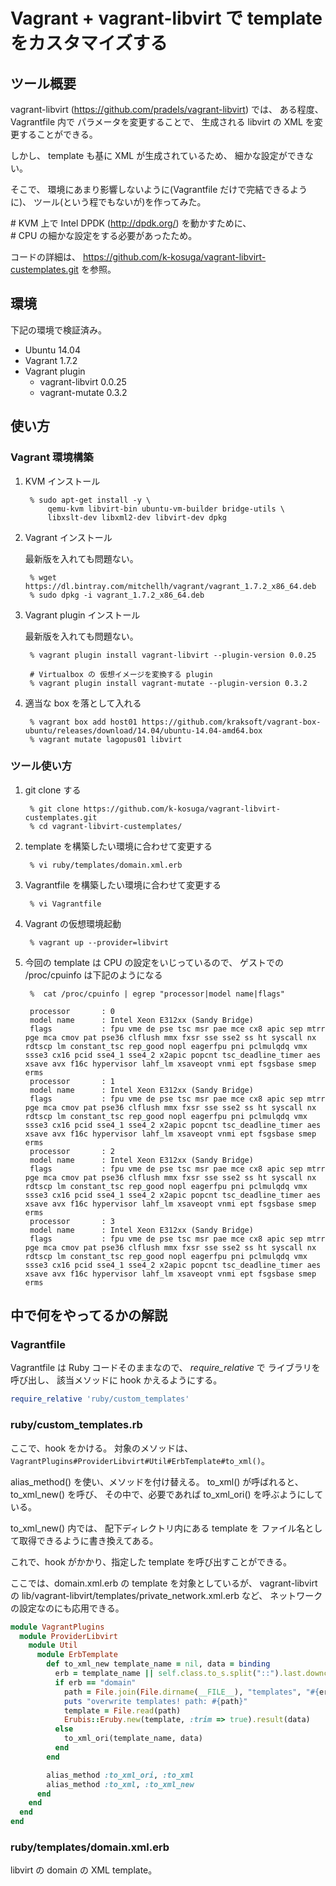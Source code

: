 Vagrant + vagrant-libvirt で template をカスタマイズする
======================================

ツール概要
---------------------------
vagrant-libvirt (https://github.com/pradels/vagrant-libvirt) では、
ある程度、Vagrantfile 内で パラメータを変更することで、
生成される libvirt の XML を変更することができる。

しかし、
template も基に XML が生成されているため、
細かな設定ができない。

そこで、
環境にあまり影響しないように(Vagrantfile だけで完結できるように)、
ツール(という程でもないが)を作ってみた。

\# KVM 上で Intel DPDK (http://dpdk.org/) を動かすために、  
\# CPU の細かな設定をする必要があったため。

コードの詳細は、
https://github.com/k-kosuga/vagrant-libvirt-custemplates.git
を参照。

環境
---------------------------
下記の環境で検証済み。

* Ubuntu 14.04
* Vagrant 1.7.2
* Vagrant plugin
    - vagrant-libvirt 0.0.25
    - vagrant-mutate 0.3.2

使い方
---------------------------
### Vagrant 環境構築
1. KVM インストール

        % sudo apt-get install -y \
            qemu-kvm libvirt-bin ubuntu-vm-builder bridge-utils \
            libxslt-dev libxml2-dev libvirt-dev dpkg

2. Vagrant インストール

   最新版を入れても問題ない。

        % wget https://dl.bintray.com/mitchellh/vagrant/vagrant_1.7.2_x86_64.deb
        % sudo dpkg -i vagrant_1.7.2_x86_64.deb

3. Vagrant plugin インストール

   最新版を入れても問題ない。

        % vagrant plugin install vagrant-libvirt --plugin-version 0.0.25

        # Virtualbox の 仮想イメージを変換する plugin
        % vagrant plugin install vagrant-mutate --plugin-version 0.3.2

4. 適当な box を落として入れる

        % vagrant box add host01 https://github.com/kraksoft/vagrant-box-ubuntu/releases/download/14.04/ubuntu-14.04-amd64.box
        % vagrant mutate lagopus01 libvirt

### ツール使い方
1. git clone する

        % git clone https://github.com/k-kosuga/vagrant-libvirt-custemplates.git
        % cd vagrant-libvirt-custemplates/

2. template を構築したい環境に合わせて変更する

        % vi ruby/templates/domain.xml.erb

3. Vagrantfile を構築したい環境に合わせて変更する

        % vi Vagrantfile

4. Vagrant の仮想環境起動

        % vagrant up --provider=libvirt

5. 今回の template は CPU の設定をいじっているので、
   ゲストでの /proc/cpuinfo は下記のようになる

        %  cat /proc/cpuinfo | egrep "processor|model name|flags"

        processor       : 0
        model name      : Intel Xeon E312xx (Sandy Bridge)
        flags           : fpu vme de pse tsc msr pae mce cx8 apic sep mtrr pge mca cmov pat pse36 clflush mmx fxsr sse sse2 ss ht syscall nx rdtscp lm constant_tsc rep_good nopl eagerfpu pni pclmulqdq vmx ssse3 cx16 pcid sse4_1 sse4_2 x2apic popcnt tsc_deadline_timer aes xsave avx f16c hypervisor lahf_lm xsaveopt vnmi ept fsgsbase smep erms
        processor       : 1
        model name      : Intel Xeon E312xx (Sandy Bridge)
        flags           : fpu vme de pse tsc msr pae mce cx8 apic sep mtrr pge mca cmov pat pse36 clflush mmx fxsr sse sse2 ss ht syscall nx rdtscp lm constant_tsc rep_good nopl eagerfpu pni pclmulqdq vmx ssse3 cx16 pcid sse4_1 sse4_2 x2apic popcnt tsc_deadline_timer aes xsave avx f16c hypervisor lahf_lm xsaveopt vnmi ept fsgsbase smep erms
        processor       : 2
        model name      : Intel Xeon E312xx (Sandy Bridge)
        flags           : fpu vme de pse tsc msr pae mce cx8 apic sep mtrr pge mca cmov pat pse36 clflush mmx fxsr sse sse2 ss ht syscall nx rdtscp lm constant_tsc rep_good nopl eagerfpu pni pclmulqdq vmx ssse3 cx16 pcid sse4_1 sse4_2 x2apic popcnt tsc_deadline_timer aes xsave avx f16c hypervisor lahf_lm xsaveopt vnmi ept fsgsbase smep erms
        processor       : 3
        model name      : Intel Xeon E312xx (Sandy Bridge)
        flags           : fpu vme de pse tsc msr pae mce cx8 apic sep mtrr pge mca cmov pat pse36 clflush mmx fxsr sse sse2 ss ht syscall nx rdtscp lm constant_tsc rep_good nopl eagerfpu pni pclmulqdq vmx ssse3 cx16 pcid sse4_1 sse4_2 x2apic popcnt tsc_deadline_timer aes xsave avx f16c hypervisor lahf_lm xsaveopt vnmi ept fsgsbase smep erms


中で何をやってるかの解説
---------------------------
### Vagrantfile
Vagrantfile は Ruby コードそのままなので、
_require\_relative_ で ライブラリを呼び出し、
該当メソッドに hook かえるようにする。

```ruby
require_relative 'ruby/custom_templates'
```

### ruby/custom_templates.rb
ここで、hook をかける。
対象のメソッドは、`VagrantPlugins#ProviderLibvirt#Util#ErbTemplate#to_xml()`。

alias_method() を使い、メソッドを付け替える。
to_xml() が呼ばれると、to_xml_new() を呼び、
その中で、必要であれば to_xml_ori() を呼ぶようにしている。

to_xml_new() 内では、
配下ディレクトリ内にある template を
ファイル名として取得できるように書き換えてある。

これで、hook がかかり、指定した template を呼び出すことができる。

ここでは、domain.xml.erb の template を対象としているが、
vagrant-libvirt の lib/vagrant-libvirt/templates/private_network.xml.erb など、
ネットワークの設定なのにも応用できる。

```ruby
module VagrantPlugins
  module ProviderLibvirt
    module Util
      module ErbTemplate
        def to_xml_new template_name = nil, data = binding
          erb = template_name || self.class.to_s.split("::").last.downcase
          if erb == "domain"
            path = File.join(File.dirname(__FILE__), "templates", "#{erb}.xml.erb")
            puts "overwrite templates! path: #{path}"
            template = File.read(path)
            Erubis::Eruby.new(template, :trim => true).result(data)
          else
            to_xml_ori(template_name, data)
          end
        end

        alias_method :to_xml_ori, :to_xml
        alias_method :to_xml, :to_xml_new
      end
    end
  end
end
```

### ruby/templates/domain.xml.erb
libvirt の domain の XML template。
